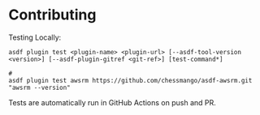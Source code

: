 # Contributing

Testing Locally:

```shell
asdf plugin test <plugin-name> <plugin-url> [--asdf-tool-version <version>] [--asdf-plugin-gitref <git-ref>] [test-command*]

#
asdf plugin test awsrm https://github.com/chessmango/asdf-awsrm.git "awsrm --version"
```

Tests are automatically run in GitHub Actions on push and PR.
